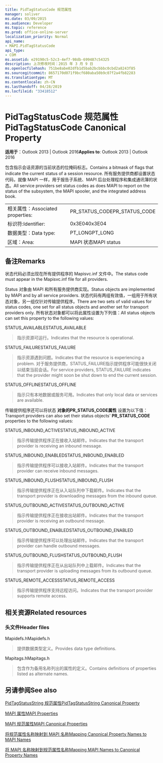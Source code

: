 ```yaml
---
title: PidTagStatusCode 规范属性
manager: soliver
ms.date: 03/09/2015
ms.audience: Developer
ms.topic: reference
ms.prod: office-online-server
localization_priority: Normal
api_name:
- MAPI.PidTagStatusCode
api_type:
- COM
ms.assetid: e29190c5-52c3-4ef7-98db-699487c54325
description: 上次修改时间：2015 年 3 月 9 日
ms.openlocfilehash: 751be8abe02dfb1d5bab2bcbbbc0cbd2a8243f85
ms.sourcegitcommit: 8657170d071f9bcf680aba50b9c07f2a4fb82283
ms.translationtype: MT
ms.contentlocale: zh-CN
ms.lasthandoff: 04/28/2019
ms.locfileid: "33418512"
---
```

# <a name="pidtagstatuscode-canonical-property"></a><span data-ttu-id="af386-103">PidTagStatusCode 规范属性</span><span class="sxs-lookup"><span data-stu-id="af386-103">PidTagStatusCode Canonical Property</span></span>

  
  
<span data-ttu-id="af386-104">**适用于**：Outlook 2013 | Outlook 2016</span><span class="sxs-lookup"><span data-stu-id="af386-104">**Applies to**: Outlook 2013 | Outlook 2016</span></span> 
  
<span data-ttu-id="af386-105">包含指示会话资源的当前状态的位掩码标志。</span><span class="sxs-lookup"><span data-stu-id="af386-105">Contains a bitmask of flags that indicate the current status of a session resource.</span></span> <span data-ttu-id="af386-106">所有服务提供商都设置状态代码，就像 MAPI 一样，用于报告子系统、MAPI 后台处理程序和集成通讯簿的状态。</span><span class="sxs-lookup"><span data-stu-id="af386-106">All service providers set status codes as does MAPI to report on the status of the subsystem, the MAPI spooler, and the integrated address book.</span></span>
  
|||
|:-----|:-----|
|<span data-ttu-id="af386-107">相关属性：</span><span class="sxs-lookup"><span data-stu-id="af386-107">Associated properties:</span></span>  <br/> |<span data-ttu-id="af386-108">PR_STATUS_CODE</span><span class="sxs-lookup"><span data-stu-id="af386-108">PR_STATUS_CODE</span></span>  <br/> |
|<span data-ttu-id="af386-109">标识符:</span><span class="sxs-lookup"><span data-stu-id="af386-109">Identifier:</span></span>  <br/> |<span data-ttu-id="af386-110">0x3E04</span><span class="sxs-lookup"><span data-stu-id="af386-110">0x3E04</span></span>  <br/> |
|<span data-ttu-id="af386-111">数据类型：</span><span class="sxs-lookup"><span data-stu-id="af386-111">Data type:</span></span>  <br/> |<span data-ttu-id="af386-112">PT_LONG</span><span class="sxs-lookup"><span data-stu-id="af386-112">PT_LONG</span></span>  <br/> |
|<span data-ttu-id="af386-113">区域：</span><span class="sxs-lookup"><span data-stu-id="af386-113">Area:</span></span>  <br/> |<span data-ttu-id="af386-114">MAPI 状态</span><span class="sxs-lookup"><span data-stu-id="af386-114">MAPI status</span></span>  <br/> |
   
## <a name="remarks"></a><span data-ttu-id="af386-115">备注</span><span class="sxs-lookup"><span data-stu-id="af386-115">Remarks</span></span>

<span data-ttu-id="af386-116">状态代码必须出现在所有提供程序的 Mapisvc.inf 文件中。</span><span class="sxs-lookup"><span data-stu-id="af386-116">The status code must appear in the Mapisvc.inf file for all providers.</span></span> 
  
<span data-ttu-id="af386-117">Status 对象由 MAPI 和所有服务提供商实现。</span><span class="sxs-lookup"><span data-stu-id="af386-117">Status objects are implemented by MAPI and by all service providers.</span></span> <span data-ttu-id="af386-118">状态代码有两组有效值，一组用于所有状态对象，另一组仅针对传输提供程序。</span><span class="sxs-lookup"><span data-stu-id="af386-118">There are two sets of valid values for status codes, one set for all status objects and another set for transport providers only.</span></span> <span data-ttu-id="af386-119">所有状态对象都可以将此属性设置为下列值：</span><span class="sxs-lookup"><span data-stu-id="af386-119">All status objects can set this property to the following values:</span></span>
  
<span data-ttu-id="af386-120">STATUS_AVAILABLE</span><span class="sxs-lookup"><span data-stu-id="af386-120">STATUS_AVAILABLE</span></span> 
  
> <span data-ttu-id="af386-121">指示资源可运行。</span><span class="sxs-lookup"><span data-stu-id="af386-121">Indicates that the resource is operational.</span></span>
    
<span data-ttu-id="af386-122">STATUS_FAILURE</span><span class="sxs-lookup"><span data-stu-id="af386-122">STATUS_FAILURE</span></span> 
  
> <span data-ttu-id="af386-123">指示资源遇到问题。</span><span class="sxs-lookup"><span data-stu-id="af386-123">Indicates that the resource is experiencing a problem.</span></span> <span data-ttu-id="af386-124">对于服务提供商，STATUS_FAILURE指示提供程序可能很快关闭以结束当前会话。</span><span class="sxs-lookup"><span data-stu-id="af386-124">For service providers, STATUS_FAILURE indicates that the provider might soon be shut down to end the current session.</span></span>
    
<span data-ttu-id="af386-125">STATUS_OFFLINE</span><span class="sxs-lookup"><span data-stu-id="af386-125">STATUS_OFFLINE</span></span> 
  
> <span data-ttu-id="af386-126">指示只有本地数据或服务可用。</span><span class="sxs-lookup"><span data-stu-id="af386-126">Indicates that only local data or services are available.</span></span>
    
<span data-ttu-id="af386-127">传输提供程序还可以将状态 **对象的PR_STATUS_CODE属性** 设置为以下值：</span><span class="sxs-lookup"><span data-stu-id="af386-127">Transport providers can also set their status objects' **PR_STATUS_CODE** properties to the following values:</span></span> 
  
<span data-ttu-id="af386-128">STATUS_INBOUND_ACTIVE</span><span class="sxs-lookup"><span data-stu-id="af386-128">STATUS_INBOUND_ACTIVE</span></span> 
  
> <span data-ttu-id="af386-129">指示传输提供程序正在接收入站邮件。</span><span class="sxs-lookup"><span data-stu-id="af386-129">Indicates that the transport provider is receiving an inbound message.</span></span> 
    
<span data-ttu-id="af386-130">STATUS_INBOUND_ENABLED</span><span class="sxs-lookup"><span data-stu-id="af386-130">STATUS_INBOUND_ENABLED</span></span> 
  
> <span data-ttu-id="af386-131">指示传输提供程序可以接收入站邮件。</span><span class="sxs-lookup"><span data-stu-id="af386-131">Indicates that the transport provider can receive inbound messages.</span></span>
    
<span data-ttu-id="af386-132">STATUS_INBOUND_FLUSH</span><span class="sxs-lookup"><span data-stu-id="af386-132">STATUS_INBOUND_FLUSH</span></span> 
  
> <span data-ttu-id="af386-133">指示传输提供程序正在从入站队列中下载邮件。</span><span class="sxs-lookup"><span data-stu-id="af386-133">Indicates that the transport provider is downloading messages from the inbound queue.</span></span>
    
<span data-ttu-id="af386-134">STATUS_OUTBOUND_ACTIVE</span><span class="sxs-lookup"><span data-stu-id="af386-134">STATUS_OUTBOUND_ACTIVE</span></span> 
  
> <span data-ttu-id="af386-135">指示传输提供程序正在接收出站邮件。</span><span class="sxs-lookup"><span data-stu-id="af386-135">Indicates that the transport provider is receiving an outbound message.</span></span> 
    
<span data-ttu-id="af386-136">STATUS_OUTBOUND_ENABLED</span><span class="sxs-lookup"><span data-stu-id="af386-136">STATUS_OUTBOUND_ENABLED</span></span> 
  
> <span data-ttu-id="af386-137">指示传输提供程序可以处理出站邮件。</span><span class="sxs-lookup"><span data-stu-id="af386-137">Indicates that the transport provider can handle outbound messages.</span></span>
    
<span data-ttu-id="af386-138">STATUS_OUTBOUND_FLUSH</span><span class="sxs-lookup"><span data-stu-id="af386-138">STATUS_OUTBOUND_FLUSH</span></span> 
  
> <span data-ttu-id="af386-139">指示传输提供程序正在从出站队列中上载邮件。</span><span class="sxs-lookup"><span data-stu-id="af386-139">Indicates that the transport provider is uploading messages from its outbound queue.</span></span>
    
<span data-ttu-id="af386-140">STATUS_REMOTE_ACCESS</span><span class="sxs-lookup"><span data-stu-id="af386-140">STATUS_REMOTE_ACCESS</span></span> 
  
> <span data-ttu-id="af386-141">指示传输提供程序支持远程访问。</span><span class="sxs-lookup"><span data-stu-id="af386-141">Indicates that the transport provider supports remote access.</span></span>
    
## <a name="related-resources"></a><span data-ttu-id="af386-142">相关资源</span><span class="sxs-lookup"><span data-stu-id="af386-142">Related resources</span></span>

### <a name="header-files"></a><span data-ttu-id="af386-143">头文件</span><span class="sxs-lookup"><span data-stu-id="af386-143">Header files</span></span>

<span data-ttu-id="af386-144">Mapidefs.h</span><span class="sxs-lookup"><span data-stu-id="af386-144">Mapidefs.h</span></span>
  
> <span data-ttu-id="af386-145">提供数据类型定义。</span><span class="sxs-lookup"><span data-stu-id="af386-145">Provides data type definitions.</span></span>
    
<span data-ttu-id="af386-146">Mapitags.h</span><span class="sxs-lookup"><span data-stu-id="af386-146">Mapitags.h</span></span>
  
> <span data-ttu-id="af386-147">包含作为备用名称列出的属性的定义。</span><span class="sxs-lookup"><span data-stu-id="af386-147">Contains definitions of properties listed as alternate names.</span></span>
    
## <a name="see-also"></a><span data-ttu-id="af386-148">另请参阅</span><span class="sxs-lookup"><span data-stu-id="af386-148">See also</span></span>



[<span data-ttu-id="af386-149">PidTagStatusString 规范属性</span><span class="sxs-lookup"><span data-stu-id="af386-149">PidTagStatusString Canonical Property</span></span>](pidtagstatusstring-canonical-property.md)


[<span data-ttu-id="af386-150">MAPI 属性</span><span class="sxs-lookup"><span data-stu-id="af386-150">MAPI Properties</span></span>](mapi-properties.md)
  
[<span data-ttu-id="af386-151">MAPI 规范属性</span><span class="sxs-lookup"><span data-stu-id="af386-151">MAPI Canonical Properties</span></span>](mapi-canonical-properties.md)
  
[<span data-ttu-id="af386-152">将规范属性名称映射到 MAPI 名称</span><span class="sxs-lookup"><span data-stu-id="af386-152">Mapping Canonical Property Names to MAPI Names</span></span>](mapping-canonical-property-names-to-mapi-names.md)
  
[<span data-ttu-id="af386-153">将 MAPI 名称映射到规范属性名称</span><span class="sxs-lookup"><span data-stu-id="af386-153">Mapping MAPI Names to Canonical Property Names</span></span>](mapping-mapi-names-to-canonical-property-names.md)

